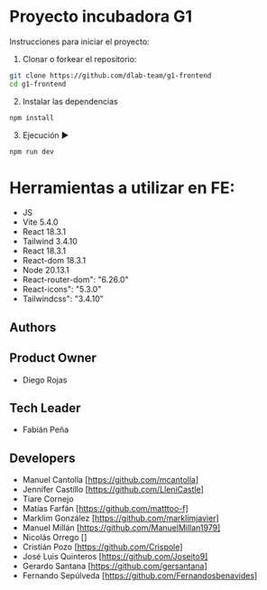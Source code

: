# Proyecto incubadora G1

Instrucciones para iniciar el proyecto:

1. Clonar o forkear el repositorio:

```bash
git clone https://github.com/dlab-team/g1-frontend
cd g1-frontend
```

2. Instalar las dependencias

```bash
npm install
```

3. Ejecución ▶️

```bash
npm run dev
```

# Herramientas a utilizar en FE:
- JS
- Vite 5.4.0
- React 18.3.1
- Tailwind 3.4.10
- React 18.3.1
- React-dom 18.3.1
- Node 20.13.1
- React-router-dom": "6.26.0"
- React-icons": "5.3.0"
- Tailwindcss": "3.4.10"

## Authors

## Product Owner
- Diego Rojas

## Tech Leader
- Fabián Peña

## Developers
- Manuel Cantolla [https://github.com/mcantolla]
- Jennifer Castillo [https://github.com/LleniCastle]
- Tiare Cornejo
- Matías Farfán [https://github.com/matttoo-f]
- Marklim González [https://github.com/marklimjavier]
- Manuel Millán [https://github.com/ManuelMillan1979]
- Nicolás Orrego []
- Cristián Pozo [https://github.com/Crispole]
- José Luis Quinteros [https://github.com/Joseito9]
- Gerardo Santana [https://github.com/gersantana]
- Fernando Sepúlveda [https://github.com/Fernandosbenavides]
